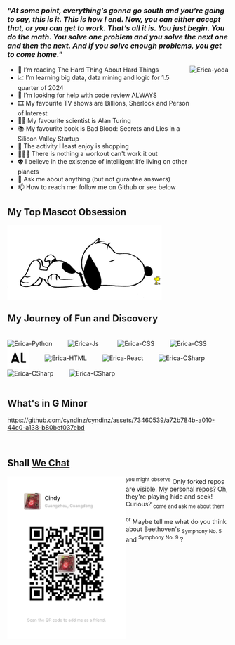 ### ***"At some point, everything’s gonna go south and you’re going to say, this is it. This is how I end. Now, you can either accept that, or you can get to work. That’s all it is. You just begin. You do the math. You solve one problem and you solve the next one and then the next. And if you solve enough problems, you get to come home."***
 <div> 
  
  <!--<img align="right" height="250em" alt="Erica-yoda" src="https://media0.giphy.com/media/Gf5QiP1TWCO8qYKmt7/giphy.gif?cid=ecf05e470u513837khocconxcotrzrnqvdzbfr1ucwfpemlj&ep=v1_gifs_search&rid=giphy.gif&ct=g">-->
  <!--<img align="right" height="275em" alt="Erica-yoda" src="https://media1.giphy.com/media/2KAGlmkPywhZS/giphy.gif?cid=ecf05e47a9cf3k43nb0ahwsl02aqdbcfpr496mv41h0a1rt1&ep=v1_gifs_related&rid=giphy.gif&ct=g">-->
  <!--<img align="right" height="260em" alt="Erica-yoda" src="https://i.giphy.com/xT0Gqcmc4NsPgBVQEU.webp">-->
  <img align="right" height="270em" alt="Erica-yoda" src="https://media4.giphy.com/media/v1.Y2lkPTc5MGI3NjExeXR0cDF1eGFiZW84b2l4anU2bXBrNzJrMHY4and1aW05aThzbzUxNCZlcD12MV9pbnRlcm5hbF9naWZfYnlfaWQmY3Q9Zw/3o84U1nWRzyqOEOKpa/giphy.gif">

- 📖 I’m reading The Hard Thing About Hard Things <br>
- 📈 I’m learning big data, data mining and logic for 1.5 quarter of 2024 <br>
- 👀 I’m looking for help with code review ALWAYS <br>
- 🎞  My favourite TV shows are Billions, Sherlock and Person of Interest <br>
- 👨‍🔬 My favourite scientist is Alan Turing <br>
- 📚 My favourite book is Bad Blood: Secrets and Lies in a Silicon Valley Startup <br>
- 🚫 The activity I least enjoy is shopping <br>
- 🏃🏻‍♀️ There is nothing a workout can't work it out <br>
- 👽 I believe in the existence of intelligent life living on other planets <br>
- 💬 Ask me about anything (but not gurantee answers) <br>
- 📫 How to reach me: follow me on Github or see below <br>
 </div>

 
 ## My Top Mascot Obsession
  <!--<img align="center" src="https://github.com/cyndinz/cyndinz/blob/main/Dashes.png"/>-->
  <img  height="170" align="center" src="https://github.com/cyndinz/cyndinz/blob/main/snoopy_woodstock.png"/>


 ## My Journey of Fun and Discovery
<div style="display: inline_block"><br>
  <img height="50" align="center" alt="Erica-Python" height="50" width="50" src="https://cdn.jsdelivr.net/gh/devicons/devicon/icons/python/python-original-wordmark.svg">
 &nbsp;&nbsp;&nbsp;&nbsp;&nbsp;&nbsp;&nbsp;
  <img height="50" align="center" alt="Erica-Js" height="30" width="40" src="https://cdn.jsdelivr.net/gh/devicons/devicon/icons/javascript/javascript-plain.svg">
 &nbsp;&nbsp;&nbsp;&nbsp;&nbsp;&nbsp;&nbsp;&nbsp;&nbsp;
  <img height="50" align="center" alt="Erica-CSS" height="40" width="40" src="https://cdn.jsdelivr.net/gh/devicons/devicon/icons/c/c-original.svg">
 &nbsp;&nbsp;&nbsp;&nbsp;&nbsp;&nbsp;&nbsp;
  <img height="50" align="center" alt="Erica-CSS" height="40" width="40" src="https://cdn.jsdelivr.net/gh/devicons/devicon/icons/csharp/csharp-original.svg">
 &nbsp;&nbsp;&nbsp;&nbsp;&nbsp;&nbsp;&nbsp;
  <img height="50" align="center" alt="Erica-CSharp" height="50" width="50" fill="#ff0000" src="https://github.com/cyndinz/cyndinz/blob/main/AL_ext_logo.svg">
 &nbsp;&nbsp;&nbsp;&nbsp;&nbsp;&nbsp;&nbsp;
  <img height="50" align="center" alt="Erica-HTML" height="30" width="30" src="https://cdn.jsdelivr.net/gh/devicons/devicon/icons/flutter/flutter-original.svg">
 &nbsp;&nbsp;&nbsp;&nbsp;&nbsp;&nbsp;&nbsp;
  <img height="80" align="center" alt="Erica-React" height="70" width="70" src="https://cdn.jsdelivr.net/gh/devicons/devicon/icons/dart/dart-original-wordmark.svg">
 &nbsp;&nbsp;&nbsp;&nbsp;&nbsp;&nbsp;&nbsp;
  <img height="80" align="center" alt="Erica-CSharp" height="80" width="80" src="https://cdn.jsdelivr.net/gh/devicons/devicon/icons/androidstudio/androidstudio-original-wordmark.svg">
 &nbsp;&nbsp;&nbsp;&nbsp;&nbsp;&nbsp;&nbsp;
  <img height="40" align="center" alt="Erica-CSharp" height="45" width="45" src="https://cdn.jsdelivr.net/gh/devicons/devicon/icons/vscode/vscode-original-wordmark.svg">          
 &nbsp;&nbsp;&nbsp;&nbsp;&nbsp;&nbsp;&nbsp;
  <img height="50" align="center" alt="Erica-CSharp" height="45" width="45" src="https://cdn.jsdelivr.net/gh/devicons/devicon/icons/raspberrypi/raspberrypi-original.svg">
 &nbsp;&nbsp;&nbsp;&nbsp;&nbsp;&nbsp;&nbsp;
 
</div>
</br>


<!-- ## Castle in the Sky
<video width="300" src="https://github.com/cyndinz/cyndinz/assets/73460539/17fb84df-f0fa-4cd7-b6e1-c0354a359254"></video> -->
<!--https://github.com/cyndinz/cyndinz/assets/73460539/8dd85b99-e410-436e-b75a-62199d87fbf1-->


 ## What's in G Minor

https://github.com/cyndinz/cyndinz/assets/73460539/a72b784b-a010-44c0-a138-b80bef037ebd

<br>


 ## Shall [We Chat](https://www.wechat.com/)

<img height="370" align="left" src="https://github.com/cyndinz/cyndinz/blob/main/Weixin.jpg"/>
<!--https://github.com/cyndinz/cyndinz/assets/73460539/7b845937-9cd1-40d0-8c90-5afd1973d6f1-->

<div>
<sup>you might observe</sup> Only forked repos are visible. My personal repos? Oh, they're playing hide and seek! Curious? <sub>come and ask me about them</sub>
<br>
 <br>
<sup>or</sup> Maybe tell me what do you think about</sup> Beethoven's <sub>Symphony No. 5</sub> and <sup>Symphony No. 9</sup> ?
</div>

<!--## Reach Out on LinkedIn or Gmail-->
<!--<div> 
  <a href="https://www.linkedin.com/in/xxx/" target="_blank"><img src="https://img.shields.io/badge/-LinkedIn-%230077B5?style=for-the-badge&logo=linkedin&logoColor=white" target="_blank"></a> 
  <a href="https://www.youtube.com/@xxx/" target="_blank"><img src="" target="_blank"></a>
  &nbsp;&nbsp;
  <a href = "mailto: xxx.xxx@gmail.com"><img src="https://img.shields.io/badge/-Gmail-%23333?style=for-the-badge&logo=gmail&logoColor=white" target="_blank"></a>
 </br>
</br>
</div>-->

